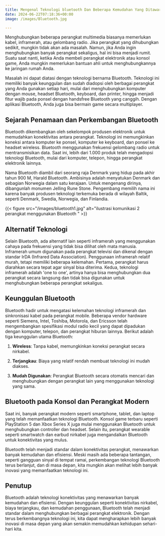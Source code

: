 ```yaml
---
title: Mengenal Teknologi bluetooth Dan Beberapa Kemudahan Yang Ditawarkannya
date: 2024-06-22T07:18:36+00:00
image: /images/Bluetooth.jpg

---
```

Menghubungkan beberapa perangkat multimedia biasanya memerlukan kabel, inframerah, atau gelombang radio. Jika perangkat yang dihubungkan sedikit, mungkin tidak akan ada masalah. Namun, jika Anda ingin menghubungkan banyak perangkat sekaligus, hal ini bisa menjadi rumit. Suatu saat nanti, ketika Anda membeli perangkat elektronik atau konsol game, Anda mungkin memerlukan bantuan ahli untuk menghubungkannya ke jaringan rumah Anda.

Masalah ini dapat diatasi dengan teknologi bernama Bluetooth. Teknologi ini memiliki banyak keunggulan dan sudah diadopsi oleh berbagai perangkat yang Anda gunakan setiap hari, mulai dari menghubungkan komputer dengan mouse, headset Bluetooth, keyboard, dan printer, hingga menjadi fitur wajib pada ponsel dengan handsfree Bluetooth yang canggih. Dengan aplikasi Bluetooth, Anda juga bisa bermain game secara multiplayer.

## Sejarah Penamaan dan Perkembangan Bluetooth

Bluetooth dikembangkan oleh sekelompok produsen elektronik untuk memudahkan konektivitas antara perangkat. Teknologi ini memungkinkan koneksi antara komputer ke ponsel, komputer ke keyboard, dan ponsel ke headset wireless. Bluetooth menggunakan frekuensi gelombang radio untuk mentransmisikan data. Saat ini, lebih dari 1.000 produk telah mengadopsi teknologi Bluetooth, mulai dari komputer, telepon, hingga perangkat elektronik lainnya.

Nama Bluetooth diambil dari seorang raja Denmark yang hidup pada akhir tahun 900 M, Harald Bluetooth. Ambisinya adalah menyatukan Denmark dan sebagian Norwegia dalam satu kerajaan. Untuk mengenang dirinya, dibangunlah monumen Jelling Rune Stone. Pengembang memilih nama ini karena banyak produsen teknologi terkemuka berada di wilayah Baltik, seperti Denmark, Swedia, Norwegia, dan Finlandia.

{{< figure src="/images/bluetooth1.jpg" alt="ilustrasi komunikasi 2 perangkat menggunakan Bluetooth " >}}

## Alternatif Teknologi

Selain Bluetooth, ada alternatif lain seperti inframerah yang menggunakan cahaya pada frekuensi yang tidak bisa dilihat oleh mata manusia. Inframerah umum digunakan pada perangkat televisi dan dikenal dengan standar IrDA (Infrared Data Association). Penggunaan inframerah relatif murah, tetapi memiliki beberapa kelemahan. Pertama, perangkat harus diarahkan secara tepat agar sinyal bisa diterima. Kedua, teknologi inframerah adalah 'one to one', artinya hanya bisa menghubungkan dua perangkat secara langsung dan tidak bisa digunakan untuk menghubungkan beberapa perangkat sekaligus.

## Keunggulan Bluetooth

Bluetooth hadir untuk mengatasi kelemahan teknologi inframerah dan sinkronisasi kabel pada perangkat mobile. Beberapa vendor hardware seperti Siemens, Intel, Toshiba, Motorola, dan Ericsson telah mengembangkan spesifikasi modul radio kecil yang dapat dipadukan dengan komputer, telepon, dan perangkat hiburan lainnya. Berikut adalah tiga keunggulan utama Bluetooth:

1.  **Wireless**: Tanpa kabel, memungkinkan koneksi perangkat secara nirkabel.
    
2.  **Terjangkau**: Biaya yang relatif rendah membuat teknologi ini mudah diakses.
    
3.  **Mudah Digunakan**: Perangkat Bluetooth secara otomatis mencari dan menghubungkan dengan perangkat lain yang menggunakan teknologi yang sama.
    

## Bluetooth pada Konsol dan Perangkat Modern

Saat ini, banyak perangkat modern seperti smartphone, tablet, dan laptop yang telah memanfaatkan teknologi Bluetooth. Konsol game terbaru seperti PlayStation 5 dan Xbox Series X juga mulai menggunakan Bluetooth untuk menghubungkan controller dan headset. Selain itu, perangkat wearable seperti smartwatch dan earbud nirkabel juga mengandalkan Bluetooth untuk konektivitas yang mulus.

Bluetooth telah menjadi standar dalam konektivitas perangkat, menawarkan banyak kemudahan dan efisiensi. Meski masih ada beberapa tantangan, seperti gangguan sinyal di tempat ramai, perkembangan teknologi Bluetooth terus berlanjut, dan di masa depan, kita mungkin akan melihat lebih banyak inovasi yang memanfaatkan teknologi ini.

## Penutup

Bluetooth adalah teknologi konektivitas yang menawarkan banyak kemudahan dan efisiensi. Dengan keunggulan seperti konektivitas nirkabel, biaya terjangkau, dan kemudahan penggunaan, Bluetooth telah menjadi standar dalam menghubungkan berbagai perangkat elektronik. Dengan terus berkembangnya teknologi ini, kita dapat mengharapkan lebih banyak inovasi di masa depan yang akan semakin memudahkan kehidupan sehari-hari kita.
